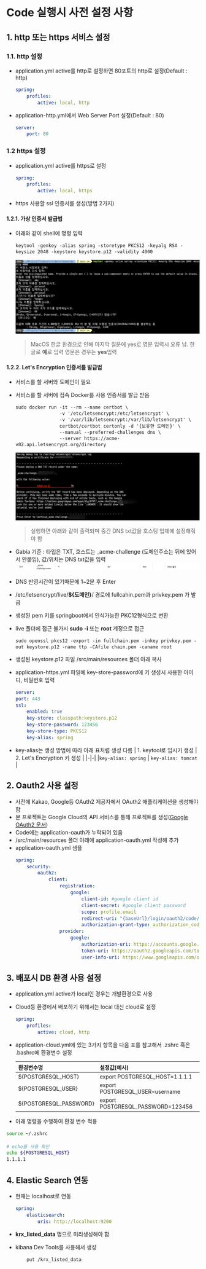 # Code 실행시 사전 설정 사항

## 1. http 또는 https 서비스 설정

### 1.1. http 설정

-   application.yml active를 http로 설정하면 80포트의 http로 설정(Default : http)

    ```yml
    spring:
        profiles:
            active: local, http
    ```

-   application-http.yml에서 Web Server Port 설정(Default : 80)
    ```yml
    server:
        port: 80
    ```

### 1.2 https 설정

-   application.yml active를 https로 설정

    ```yml
    spring:
        profiles:
            active: local, https
    ```

-   https 사용할 ssl 인증서를 생성(방법 2가지)

#### 1.2.1. 가상 인증서 발급법

-   아래와 같이 shell에 명령 입력

    ```shell
    keytool -genkey -alias spring -storetype PKCS12 -keyalg RSA -keysize 2048 -keystore keystore.p12 -validity 4000
    ```

    ![image](./doc_img/local_ssl_key.png)

    > MacOS 한글 환경으로 인해 마지막 질문에 yes로 영문 입력시 오류 남. 한글로 **예**로 입력 영문은 경우는 **yes**입력

#### 1.2.2. Let's Encryption 인증서를 발급법

-   서비스를 할 서버와 도메인이 필요
-   서비스를 할 서버에 접속 Docker를 사용 인증서를 발급 받음

    ```shell
    sudo docker run -it --rm --name certbot \
                    -v '/etc/letsencrypt:/etc/letsencrypt' \
                    -v '/var/lib/letsencrypt:/var/lib/letsencrypt' \
                    certbot/certbot certonly -d '{보유한 도메인}' \
                    --manual --preferred-challenges dns \
                    --server https://acme-v02.api.letsencrypt.org/directory
    ```

    ![image](./doc_img/letsencryption_ssl_key.png)

    > 실행하면 아래와 같이 출력되며 중간 DNS txt값을 호스팅 업체에 설정해줘야 함

-   Gabia 기준 : 타입은 TXT, 호스트는 \_acme-challenge (도메인주소는 뒤에 있어서 안붙임), 값/위치는 DNS txt값을 입력
    ![image](./doc_img/dns_setting.png)
-   DNS 반영시간이 있기때문에 1~2분 후 Enter
-   /etc/letsencrypt/live/**${도메인}**/ 경로에 fullcahin.pem과 privkey.pem 가 발급
-   생성된 pem 키를 springboot에서 인식가능한 PKC12형식으로 변환
-   live 폴더에 접근 불가시 **sudo -i** 또는 **root** 계정으로 접근

    ```shell
    sudo openssl pkcs12 -export -in fullchain.pem -inkey privkey.pem -out keystore.p12 -name ttp -CAfile chain.pem -caname root
    ```

-   생성된 keystore.p12 파일 /src/main/resources 폴더 아래 복사
-   application-https.yml 파일에 key-store-password에 키 생성시 사용한 아이디, 비밀번호 입력
    ```yml
    server:
    port: 443
    ssl:
        enabled: true
        key-store: classpath:keystore.p12
        key-store-password: 123456
        key-store-type: PKCS12
        key-alias: spring
    ```
-   key-alias는 생성 방법에 따라 아래 표처럼 생성 다름
    | 1. keytool로 임시키 생성 | 2. Let's Encryption 키 생성 |
    |-|-|
    |`key-alias: spring` | `key-alias: tomcat` |

## 2. Oauth2 사용 설정

-   사전에 Kakao, Google등 OAuth2 제공자에서 OAuth2 애플리케이션을 생성해야 함
-   본 프로젝트는 Google Cloud의 API 서비스를 통해 프로젝트를 생성([Google OAuth2 문서](https://developers.google.com/identity/protocols/oauth2?hl=ko))
-   Code에는 application-oauth가 누락되어 있음
-   /src/main/resources 폴더 아래에 application-oauth.yml 작성해 추가
-   application-oauth.yml 샘플
    ```yml
    spring:
        security:
            oauth2:
                client:
                    registration:
                        google:
                            client-id: #google client id
                            client-secret: #google client password
                            scope: profile,email
                            redirect-uri: "{baseUrl}/login/oauth2/code/{registrationId}"
                            authorization-grant-type: authorization_code
                    provider:
                        google:
                            authorization-uri: https://accounts.google.com/o/oauth2/auth
                            token-uri: https://oauth2.googleapis.com/token
                            user-info-uri: https://www.googleapis.com/oauth2/v3/userinfo
    ```

## 3. 배포시 DB 환경 사용 설정

-   application.yml active가 local인 경우는 개발환경으로 사용
-   Cloud등 환경에서 배포하기 위해서는 local 대신 cloud로 설정

    ```yml
    spring:
        profiles:
            active: cloud, http
    ```

-   application-cloud.yml에 있는 3가지 항목을 다음 표를 참고해서 .zshrc 혹은 .bashrc에 환경변수 설정

    | 환경변수명             | 설정값(예시)                      |
    | ---------------------- | --------------------------------- |
    | ${POSTGRESQL_HOST}     | export POSTGRESQL_HOST=1.1.1.1    |
    | ${POSTGRESQL_USER}     | export POSTGRESQL_USER=username   |
    | ${POSTGRESQL_PASSWORD} | export POSTGRESQL_PASSWORD=123456 |

-   아래 명령을 수행하여 환경 변수 적용

```zsh
source ~/.zshrc

# echo를 사용 확인
echo ${POSTGRESQL_HOST}
1.1.1.1
```

## 4. Elastic Search 연동

-   현재는 localhost로 연동

    ```yml
    spring:
        elasticsearch:
            uris: http://localhost:9200
    ```

-   **krx_listed_data** 명으로 미리생성해야 함
-   kibana Dev Tools를 사용해서 생성

    ```kibana
        put /krx_listed_data
    ```
